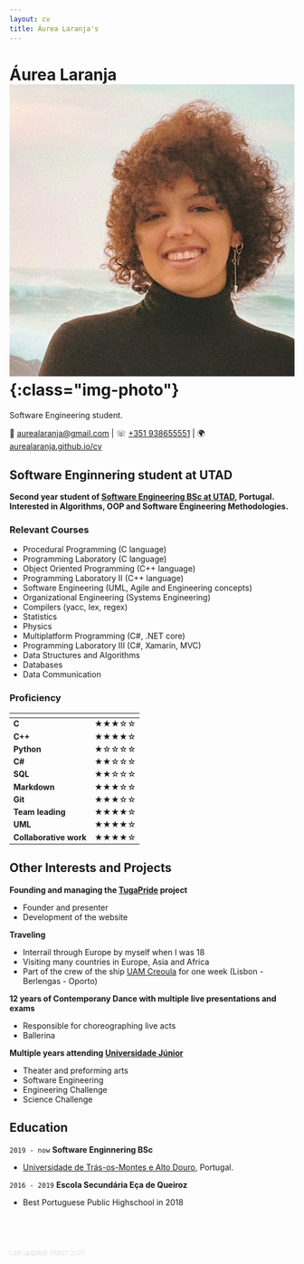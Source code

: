 ```yaml
---
layout: cv
title: Áurea Laranja's
---
```

# Áurea Laranja ![](photo2.jpg){:class="img-photo"}
Software Engineering student. 

<div id="webaddress">
&#128231; <a href="mailto:aurealaranja@gmail.com">aurealaranja@gmail.com</a>
| &#9743; <a href="tel:+351938655551">+351 938655551</a>
| &#127757; <a href="https://aurealaranja.github.io/cv/">aurealaranja.github.io/cv</a>
</div>


## Software Enginnering student at UTAD

**Second year student of [Software Engineering BSc at UTAD](https://www.utad.pt/estudar/en/cursos/informatics-engineering/), Portugal.   
Interested in Algorithms, OOP and Software Engineering Methodologies.**


### Relevant Courses

 - Procedural Programming (C language)
 - Programming Laboratory (C language)
 - Object Oriented Programming (C++ language)
 - Programming Laboratory II (C++ language)
 - Software Engineering (UML, Agile and Engineering concepts)
 - Organizational Engineering (Systems Engineering)
 - Compilers (yacc, lex, regex)
 - Statistics
 - Physics
 - Multiplatform Programming (C#, .NET core)
 - Programming Laboratory III (C#, Xamarin, MVC)
 - Data Structures and Algorithms 
 - Databases 
 - Data Communication
 

### Proficiency


| <!-- -->  | <!-- --> |
| --------------------   | ---------------------------------- |
| **C**                  | &#9733;&#9733;&#9733;&#9734;&#9734;|
| **C++**                | &#9733;&#9733;&#9733;&#9733;&#9734;|
| **Python**             | &#9733;&#9734;&#9734;&#9734;&#9734;|
| **C#**                 | &#9733;&#9733;&#9734;&#9734;&#9734;|
| **SQL**                | &#9733;&#9733;&#9734;&#9734;&#9734;|
| **Markdown**           | &#9733;&#9733;&#9733;&#9734;&#9734;|
| **Git**                | &#9733;&#9733;&#9733;&#9734;&#9734;|
| **Team leading**       | &#9733;&#9733;&#9733;&#9733;&#9734;|
| **UML**                | &#9733;&#9733;&#9733;&#9733;&#9734;|
| **Collaborative work** | &#9733;&#9733;&#9733;&#9733;&#9734;|


## Other Interests and Projects

__Founding and managing the [TugaPride](http://tugapride.com/) project__
  - Founder and presenter
  - Development of the website

__Traveling__
  - Interrail through Europe by myself when I was 18
  - Visiting many countries in Europe, Asia and Africa
  - Part of the crew of the ship [UAM Creoula](https://en.wikipedia.org/wiki/UAM_Creoula) for one week (Lisbon - Berlengas - Oporto)

 __12 years of Contemporany Dance with multiple live presentations and exams__
   - Responsible for choreographing live acts
   - Ballerina 

 __Multiple years attending [Universidade Júnior](https://universidadejunior.up.pt/)__
   - Theater and preforming arts
   - Software Engineering
   - Engineering Challenge
   - Science Challenge

## Education

`2019 - now`
__Software Enginnering BSc__
- [Universidade de Trás-os-Montes e Alto Douro](https://www.utad.pt/estudar/en/cursos/informatics-engineering/), Portugal. 


`2016 - 2019`
__Escola Secundária Eça de Queiroz__
- Best Portuguese Public Highschool in 2018

## &nbsp;

<em style="font-weight: 100;font-style: italic;color: #999;font-size: 80%;">Last updated: March 2021</em>


